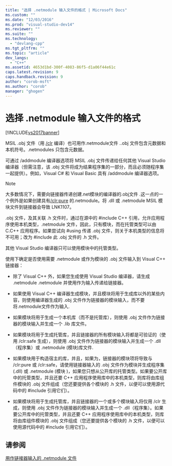 ```yaml
---
title: "选择 .netmodule 输入文件的格式 | Microsoft Docs"
ms.custom: ""
ms.date: "12/03/2016"
ms.prod: "visual-studio-dev14"
ms.reviewer: ""
ms.suite: ""
ms.technology: 
  - "devlang-cpp"
ms.tgt_pltfrm: ""
ms.topic: "article"
dev_langs: 
  - "C++"
ms.assetid: 4653d1bd-300f-4083-86f5-d1a06f44e61c
caps.latest.revision: 9
caps.handback.revision: 9
author: "corob-msft"
ms.author: "corob"
manager: "ghogen"
---
```

# 选择 .netmodule 输入文件的格式
[!INCLUDE[vs2017banner](../../assembler/inline/includes/vs2017banner.md)]

MSIL .obj 文件（用 [\/clr](../../build/reference/clr-common-language-runtime-compilation.md) 编译）也可用作.netmodule文件 ..obj 文件包含元数据和本机符号。.netmodules 只包含元数据。  
  
 可通过 \/addmodule 编译器选项将 MSIL .obj 文件传递给任何其他 Visual Studio 编译器（但需注意，该 .obj 文件将成为结果程序集的一部分，而且必须随程序集一起提供）。例如，Visual C\# 和 Visual Basic 具有 \/addmodule 编译器选项。  
  
> [!NOTE]
>  大多数情况下，需要向链接器传递创建.net模块的编译器的.obj文件 .这一点的一个例外是如果创建具有[\/clr:pure](../../build/reference/clr-common-language-runtime-compilation.md) 的.netmodule。将 .dll 或 .netmodule MSIL 模块文件到链接器会导致 LNK1107。  
  
 .obj 文件，及其关联 .h 文件时，通过在源中的 \#include C\+\+ 引用，允许应用程序使用本机类型，.netmodule 文件，因此，只有模块，而在托管类型可以由 C.C\+\+ 应用程序。如果尝试向 \#using 传递 .obj 文件，则关于本机类型的信息将不可用；改为 \#include 此 .obj 文件的 .h 文件。  
  
 其他 Visual Studio 编译器只可以使用模块中的托管类型。  
  
 使用下确定是否使用需要 .netmodule 或作为模块的 .obj 文件输入到 Visual C\+\+ 链接器：  
  
-   除了 Visual C\+\+ 外，如果您生成使用 Visual Studio 编译器，请生成 .netmodule .netmodule 并使用作为输入传递给链接器。  
  
-   如果使用 Visual C\+\+ 编译器生成模块，并且模块将用于生成库以外的某些内容，则使用编译器生成的 .obj 文件作为链接器的模块输入，而不要将.netmodule文件作为输入.  
  
-   如果模块将用于生成一个本机库（而不是托管库），则使用 .obj 文件作为链接器的模块输入并生成一个 .lib 库文件。  
  
-   如果模块将用于生成托管库，并且链接器的所有模块输入将都是可验证的（使用 \/clr:safe 生成），则使用 .obj 文件作为链接器的模块输入并生成一个 .dll（程序集）或 .netmodule \(模块\)库文件.  
  
-   如果模块用于构造宿主的库，并且，如果为，链接器的模块项将导致与 \/clr:pure 或 \/clr:safe，请使用链接器输入的 .obj 文件作为模块并生成程序集 \(.dll\) 或 .netmodule \(模块 \)，如果您只想从公开库的托管类型。如果要公开库中的托管类型，并且还要 C\+\+ 应用程序使用库中的本机类型，则库将由库组件模块的 .obj 文件组成（您还要提供各个模块的 .h 文件，以便可以使用源代码中的 \#include 引用它们）。  
  
-   如果模块将用于生成托管库，并且链接器的一个或多个模块输入将仅用 \/clr 生成，则使用 .obj 文件作为链接器的模块输入并生成一个 .dll（程序集）。如果要公开库中的托管类型，并且还要 C\+\+ 应用程序使用库中的本机类型，则库将由库组件模块的 .obj 文件组成（您还要提供各个模块的 .h 文件，以便可以使用源代码中的 \#include 引用它们）。  
  
## 请参阅  
 [用作链接器输入的 .netmodule 文件](../../build/reference/netmodule-files-as-linker-input.md)